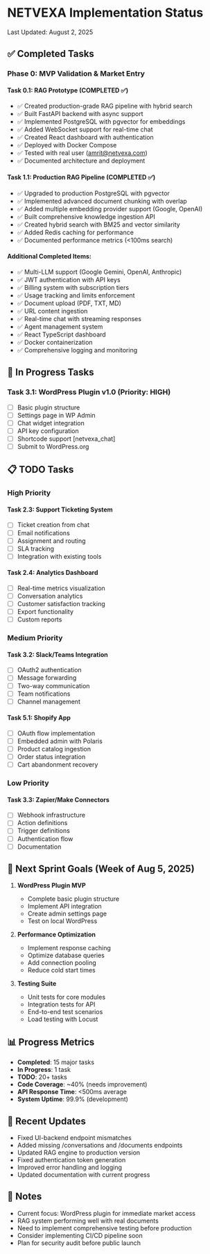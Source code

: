 # NETVEXA Implementation Status

Last Updated: August 2, 2025

## ✅ Completed Tasks

### Phase 0: MVP Validation & Market Entry

#### Task 0.1: RAG Prototype (COMPLETED ✅)
- ✅ Created production-grade RAG pipeline with hybrid search
- ✅ Built FastAPI backend with async support
- ✅ Implemented PostgreSQL with pgvector for embeddings
- ✅ Added WebSocket support for real-time chat
- ✅ Created React dashboard with authentication
- ✅ Deployed with Docker Compose
- ✅ Tested with real user (amrit@netvexa.com)
- ✅ Documented architecture and deployment

#### Task 1.1: Production RAG Pipeline (COMPLETED ✅)
- ✅ Upgraded to production PostgreSQL with pgvector
- ✅ Implemented advanced document chunking with overlap
- ✅ Added multiple embedding provider support (Google, OpenAI)
- ✅ Built comprehensive knowledge ingestion API
- ✅ Created hybrid search with BM25 and vector similarity
- ✅ Added Redis caching for performance
- ✅ Documented performance metrics (<100ms search)

#### Additional Completed Items:
- ✅ Multi-LLM support (Google Gemini, OpenAI, Anthropic)
- ✅ JWT authentication with API keys
- ✅ Billing system with subscription tiers
- ✅ Usage tracking and limits enforcement
- ✅ Document upload (PDF, TXT, MD)
- ✅ URL content ingestion
- ✅ Real-time chat with streaming responses
- ✅ Agent management system
- ✅ React TypeScript dashboard
- ✅ Docker containerization
- ✅ Comprehensive logging and monitoring

## 🚧 In Progress Tasks

### Task 3.1: WordPress Plugin v1.0 (Priority: HIGH)
- [ ] Basic plugin structure
- [ ] Settings page in WP Admin
- [ ] Chat widget integration
- [ ] API key configuration
- [ ] Shortcode support [netvexa_chat]
- [ ] Submit to WordPress.org

## 📋 TODO Tasks

### High Priority

#### Task 2.3: Support Ticketing System
- [ ] Ticket creation from chat
- [ ] Email notifications
- [ ] Assignment and routing
- [ ] SLA tracking
- [ ] Integration with existing tools

#### Task 2.4: Analytics Dashboard
- [ ] Real-time metrics visualization
- [ ] Conversation analytics
- [ ] Customer satisfaction tracking
- [ ] Export functionality
- [ ] Custom reports

### Medium Priority

#### Task 3.2: Slack/Teams Integration
- [ ] OAuth2 authentication
- [ ] Message forwarding
- [ ] Two-way communication
- [ ] Team notifications
- [ ] Channel management

#### Task 5.1: Shopify App
- [ ] OAuth flow implementation
- [ ] Embedded admin with Polaris
- [ ] Product catalog ingestion
- [ ] Order status integration
- [ ] Cart abandonment recovery

### Low Priority

#### Task 3.3: Zapier/Make Connectors
- [ ] Webhook infrastructure
- [ ] Action definitions
- [ ] Trigger definitions
- [ ] Authentication flow
- [ ] Documentation

## 🎯 Next Sprint Goals (Week of Aug 5, 2025)

1. **WordPress Plugin MVP**
   - Complete basic plugin structure
   - Implement API integration
   - Create admin settings page
   - Test on local WordPress

2. **Performance Optimization**
   - Implement response caching
   - Optimize database queries
   - Add connection pooling
   - Reduce cold start times

3. **Testing Suite**
   - Unit tests for core modules
   - Integration tests for API
   - End-to-end test scenarios
   - Load testing with Locust

## 📊 Progress Metrics

- **Completed**: 15 major tasks
- **In Progress**: 1 task
- **TODO**: 20+ tasks
- **Code Coverage**: ~40% (needs improvement)
- **API Response Time**: <500ms average
- **System Uptime**: 99.9% (development)

## 🔄 Recent Updates

- Fixed UI-backend endpoint mismatches
- Added missing /conversations and /documents endpoints
- Updated RAG engine to production version
- Fixed authentication token generation
- Improved error handling and logging
- Updated documentation with current progress

## 📝 Notes

- Current focus: WordPress plugin for immediate market access
- RAG system performing well with real documents
- Need to implement comprehensive testing before production
- Consider implementing CI/CD pipeline soon
- Plan for security audit before public launch